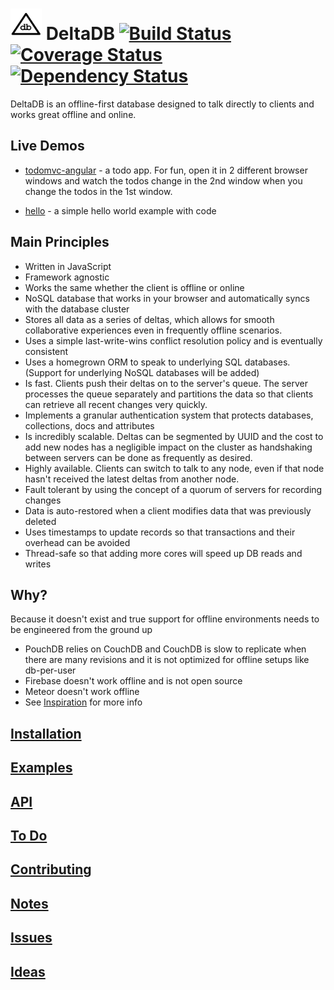 <img src="https://raw.githubusercontent.com/delta-db/deltadb-server/master/deltadb.png" alt="DeltaDB" width="50" height="50" /> DeltaDB [![Build Status](https://travis-ci.org/delta-db/deltadb-server.svg)](https://travis-ci.org/delta-db/deltadb-server) [![Coverage Status](https://coveralls.io/repos/delta-db/deltadb-server/badge.svg?branch=master&service=github)](https://coveralls.io/github/delta-db/deltadb-server?branch=master) [![Dependency Status](https://david-dm.org/delta-db/deltadb-server.svg)](https://david-dm.org/delta-db/deltadb-server)
===

DeltaDB is an offline-first database designed to talk directly to clients and works great offline and online.


Live Demos
---

* [todomvc-angular](http://delta-db.github.io/deltadb/examples/todomvc-angular) - a todo app. For fun, open it in 2 different browser windows and watch the todos change in the 2nd window when you change the todos in the 1st window.

* [hello](http://codepen.io/redgeoff/pen/vLKYzN?editors=100) - a simple hello world example with code


Main Principles
---

* Written in JavaScript
* Framework agnostic
* Works the same whether the client is offline or online
* NoSQL database that works in your browser and automatically syncs with the database cluster
* Stores all data as a series of deltas, which allows for smooth collaborative experiences even in frequently offline scenarios.
* Uses a simple last-write-wins conflict resolution policy and is eventually consistent
* Uses a homegrown ORM to speak to underlying SQL databases. (Support for underlying NoSQL databases will be added)
* Is fast. Clients push their deltas on to the server's queue. The server processes the queue separately and partitions the data so that clients can retrieve all recent changes very quickly.
* Implements a granular authentication system that protects databases, collections, docs and attributes
* Is incredibly scalable. Deltas can be segmented by UUID and the cost to add new nodes has a negligible impact on the cluster as handshaking between servers can be done as frequently as desired.
* Highly available. Clients can switch to talk to any node, even if that node hasn't received the latest deltas from another node.
* Fault tolerant by using the concept of a quorum of servers for recording changes
* Data is auto-restored when a client modifies data that was previously deleted
* Uses timestamps to update records so that transactions and their overhead can be avoided
* Thread-safe so that adding more cores will speed up DB reads and writes


Why?
---

Because it doesn't exist and true support for offline environments needs to be engineered from the ground up
- PouchDB relies on CouchDB and CouchDB is slow to replicate when there are many revisions and it is not optimized for offline setups like db-per-user
- Firebase doesn't work offline and is not open source
- Meteor doesn't work offline
- See [Inspiration](INSPIRATION.md) for more info


[Installation](INSTALL.md)
---


[Examples](https://github.com/delta-db/deltadb/blob/master/EXAMPLES.md)
---


[API](https://github.com/delta-db/deltadb/wiki)
---


[To Do](TODO.md)
---


[Contributing](CONTRIBUTING.md)
---


[Notes](NOTES.md)
---


[Issues](ISSUES.md)
---


[Ideas](IDEAS.md)
---
